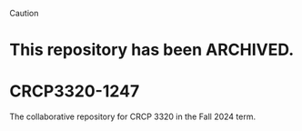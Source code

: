 > [!CAUTION]
> # This repository has been ARCHIVED.

# CRCP3320-1247

The collaborative repository for CRCP 3320 in the Fall 2024 term.
